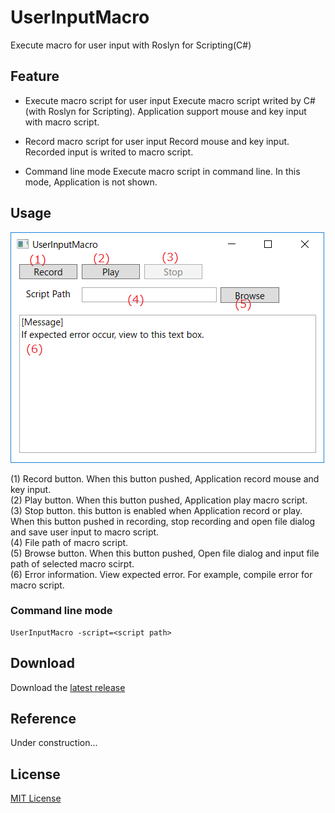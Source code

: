 # UserInputMacro
Execute macro for user input with Roslyn for Scripting(C#)

## Feature

* Execute macro script for user input
Execute macro script writed by C#(with Roslyn for Scripting).
Application support mouse and key input with macro script.

* Record macro script for user input
Record mouse and key input.
Recorded input is writed to macro script.

* Command line mode
Execute macro script in command line.
In this mode, Application is not shown.

## Usage
![Screen Shot]


(1) Record button. When this button pushed, Application record mouse and key input.  
(2) Play button. When this button pushed, Application play macro script.  
(3) Stop button. this button is enabled when Application record or play.  
When this button pushed in recording, stop recording and open file dialog and save user input to macro script.  
(4) File path of macro script.  
(5) Browse button. When this button pushed, Open file dialog and input file path of selected macro scirpt.  
(6) Error information. View expected error. For example, compile error for macro script.  

### Command line mode

```
UserInputMacro -script=<script path>
```

## Download
Download the [latest release]

## Reference
Under construction...

## License
[MIT License]

[latest release]: https://github.com/hukatama024e/UserInputMacro/releases
[Screen Shot]:    Image/readme_screenshot.png
[MIT License]:    LICENSE.txt

